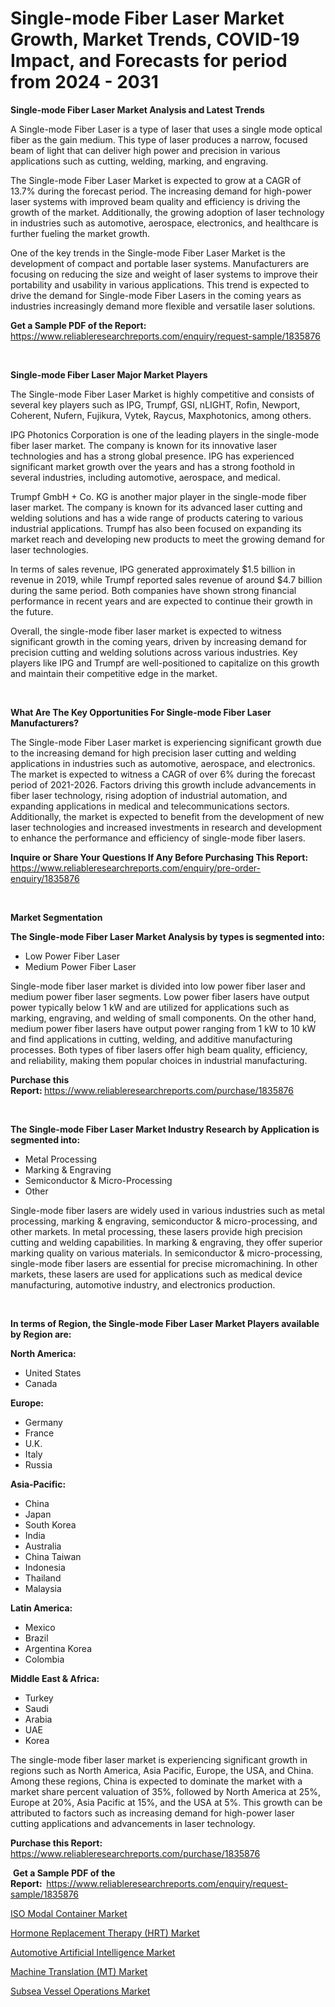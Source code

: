<p><h1>Single-mode Fiber Laser Market Growth, Market Trends, COVID-19 Impact, and Forecasts for period from 2024 - 2031</h1></p><p><strong>Single-mode Fiber Laser Market Analysis and Latest Trends</strong></p>
<p><p>A Single-mode Fiber Laser is a type of laser that uses a single mode optical fiber as the gain medium. This type of laser produces a narrow, focused beam of light that can deliver high power and precision in various applications such as cutting, welding, marking, and engraving.</p><p>The Single-mode Fiber Laser Market is expected to grow at a CAGR of 13.7% during the forecast period. The increasing demand for high-power laser systems with improved beam quality and efficiency is driving the growth of the market. Additionally, the growing adoption of laser technology in industries such as automotive, aerospace, electronics, and healthcare is further fueling the market growth.</p><p>One of the key trends in the Single-mode Fiber Laser Market is the development of compact and portable laser systems. Manufacturers are focusing on reducing the size and weight of laser systems to improve their portability and usability in various applications. This trend is expected to drive the demand for Single-mode Fiber Lasers in the coming years as industries increasingly demand more flexible and versatile laser solutions.</p></p>
<p><strong>Get a Sample PDF of the Report:&nbsp;</strong> <a href="https://www.reliableresearchreports.com/enquiry/request-sample/1835876">https://www.reliableresearchreports.com/enquiry/request-sample/1835876</a></p>
<p>&nbsp;</p>
<p><strong>Single-mode Fiber Laser Major Market Players</strong></p>
<p><p>The Single-mode Fiber Laser Market is highly competitive and consists of several key players such as IPG, Trumpf, GSI, nLIGHT, Rofin, Newport, Coherent, Nufern, Fujikura, Vytek, Raycus, Maxphotonics, among others.</p><p>IPG Photonics Corporation is one of the leading players in the single-mode fiber laser market. The company is known for its innovative laser technologies and has a strong global presence. IPG has experienced significant market growth over the years and has a strong foothold in several industries, including automotive, aerospace, and medical.</p><p>Trumpf GmbH + Co. KG is another major player in the single-mode fiber laser market. The company is known for its advanced laser cutting and welding solutions and has a wide range of products catering to various industrial applications. Trumpf has also been focused on expanding its market reach and developing new products to meet the growing demand for laser technologies.</p><p>In terms of sales revenue, IPG generated approximately $1.5 billion in revenue in 2019, while Trumpf reported sales revenue of around $4.7 billion during the same period. Both companies have shown strong financial performance in recent years and are expected to continue their growth in the future.</p><p>Overall, the single-mode fiber laser market is expected to witness significant growth in the coming years, driven by increasing demand for precision cutting and welding solutions across various industries. Key players like IPG and Trumpf are well-positioned to capitalize on this growth and maintain their competitive edge in the market.</p></p>
<p>&nbsp;</p>
<p><strong>What Are The Key Opportunities For Single-mode Fiber Laser Manufacturers?</strong></p>
<p><p>The Single-mode Fiber Laser market is experiencing significant growth due to the increasing demand for high precision laser cutting and welding applications in industries such as automotive, aerospace, and electronics. The market is expected to witness a CAGR of over 6% during the forecast period of 2021-2026. Factors driving this growth include advancements in fiber laser technology, rising adoption of industrial automation, and expanding applications in medical and telecommunications sectors. Additionally, the market is expected to benefit from the development of new laser technologies and increased investments in research and development to enhance the performance and efficiency of single-mode fiber lasers.</p></p>
<p><strong>Inquire or Share Your Questions If Any Before Purchasing This Report:</strong> <a href="https://www.reliableresearchreports.com/enquiry/pre-order-enquiry/1835876">https://www.reliableresearchreports.com/enquiry/pre-order-enquiry/1835876</a></p>
<p>&nbsp;</p>
<p><strong>Market Segmentation</strong></p>
<p><strong>The Single-mode Fiber Laser Market Analysis by types is segmented into:</strong></p>
<p><ul><li>Low Power Fiber Laser</li><li>Medium Power Fiber Laser</li></ul></p>
<p><p>Single-mode fiber laser market is divided into low power fiber laser and medium power fiber laser segments. Low power fiber lasers have output power typically below 1 kW and are utilized for applications such as marking, engraving, and welding of small components. On the other hand, medium power fiber lasers have output power ranging from 1 kW to 10 kW and find applications in cutting, welding, and additive manufacturing processes. Both types of fiber lasers offer high beam quality, efficiency, and reliability, making them popular choices in industrial manufacturing.</p></p>
<p><strong>Purchase this Report:&nbsp;</strong><a href="https://www.reliableresearchreports.com/purchase/1835876">https://www.reliableresearchreports.com/purchase/1835876</a></p>
<p>&nbsp;</p>
<p><strong>The Single-mode Fiber Laser Market Industry Research by Application is segmented into:</strong></p>
<p><ul><li>Metal Processing</li><li>Marking & Engraving</li><li>Semiconductor & Micro-Processing</li><li>Other</li></ul></p>
<p><p>Single-mode fiber lasers are widely used in various industries such as metal processing, marking & engraving, semiconductor & micro-processing, and other markets. In metal processing, these lasers provide high precision cutting and welding capabilities. In marking & engraving, they offer superior marking quality on various materials. In semiconductor & micro-processing, single-mode fiber lasers are essential for precise micromachining. In other markets, these lasers are used for applications such as medical device manufacturing, automotive industry, and electronics production.</p></p>
<p>&nbsp;</p>
<p><strong>In terms of Region, the Single-mode Fiber Laser Market Players available by Region are:</strong></p>
<p>
    <p> <strong> North America: </strong>
        <ul>
            <li>United States</li>
            <li>Canada</li>
        </ul>
        </p> 
    <p> <strong> Europe: </strong>
        <ul>
            <li>Germany</li>
            <li>France</li>
            <li>U.K.</li>
            <li>Italy</li>
            <li>Russia</li>
        </ul>
        </p> 
    <p> <strong> Asia-Pacific: </strong>
        <ul>
            <li>China</li>
            <li>Japan</li>
            <li>South Korea</li>
            <li>India</li>
            <li>Australia</li>
            <li>China Taiwan</li>
            <li>Indonesia</li>
            <li>Thailand</li>
            <li>Malaysia</li>
        </ul>
        </p> 
    <p> <strong> Latin America: </strong>
        <ul>
            <li>Mexico</li>
            <li>Brazil</li>
            <li>Argentina Korea</li>
            <li>Colombia</li>
        </ul>
        </p> 
    <p> <strong> Middle East & Africa: </strong>
        <ul>
            <li>Turkey</li>
            <li>Saudi</li>
            <li>Arabia</li>
            <li>UAE</li>
            <li>Korea</li>
        </ul>
    </p>
    </p>
<p><p>The single-mode fiber laser market is experiencing significant growth in regions such as North America, Asia Pacific, Europe, the USA, and China. Among these regions, China is expected to dominate the market with a market share percent valuation of 35%, followed by North America at 25%, Europe at 20%, Asia Pacific at 15%, and the USA at 5%. This growth can be attributed to factors such as increasing demand for high-power laser cutting applications and advancements in laser technology.</p></p>
<p><strong>Purchase this Report: </strong><a href="https://www.reliableresearchreports.com/purchase/1835876">https://www.reliableresearchreports.com/purchase/1835876</a></p>
<p>&nbsp;<strong>Get a Sample PDF of the Report:&nbsp;&nbsp;</strong><a href="https://www.reliableresearchreports.com/enquiry/request-sample/1835876">https://www.reliableresearchreports.com/enquiry/request-sample/1835876</a></p>
<p><strong></strong></p>
<p><p><a href="https://issuu.com/reportprime-2/docs/iso-modal-container-market-size-2030.pptx">ISO Modal Container Market</a></p><p><a href="https://github.com/mabutironaldo/Market-Research-Report-List-3/blob/main/hormone-replacement-therapy-hrt-market.md">Hormone Replacement Therapy (HRT) Market</a></p><p><a href="https://medium.com/@adrainbayer7987/automotive-artificial-intelligence-market-analysis-its-cagr-market-segmentation-and-global-b4032f9f8217">Automotive Artificial Intelligence Market</a></p><p><a href="https://github.com/biheemgalvinlouises6hokrh3h/Market-Research-Report-List-1/blob/main/machine-translation-mt-market.md">Machine Translation (MT) Market</a></p><p><a href="https://medium.com/@adrainbayer7987/subsea-vessel-operations-market-research-report-its-history-and-forecast-2024-to-2031-af71f62b1a00">Subsea Vessel Operations Market</a></p></p>